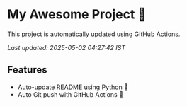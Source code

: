 # My Awesome Project 🚀

This project is automatically updated using GitHub Actions.

_Last updated: 2025-05-02 04:27:42 IST_

## Features
- Auto-update README using Python 🐍
- Auto Git push with GitHub Actions 🤖
